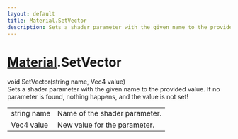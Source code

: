 ```yaml
---
layout: default
title: Material.SetVector
description: Sets a shader parameter with the given name to the provided value. If no parameter is found, nothing happens, and the value is not set!
---
```

# [Material]({{site.url}}/Pages/Reference/Material.html).SetVector
<div class='signature' markdown='1'>
void SetVector(string name, Vec4 value)
</div>
Sets a shader parameter with the given name to the provided value. If no parameter
is found, nothing happens, and the value is not set!

|  |  |
|--|--|
|string name|Name of the shader parameter.|
|Vec4 value|New value for the parameter.|



